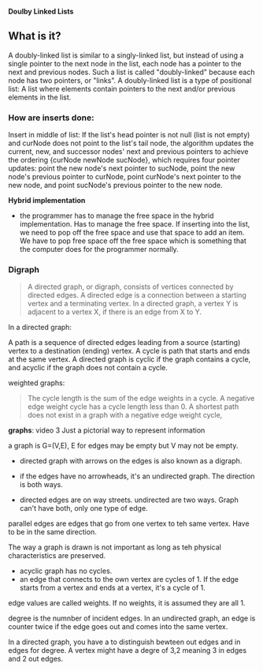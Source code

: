 **Doulby Linked Lists**

## What is it?
A doubly-linked list is similar to a singly-linked list, but instead of using a single pointer to the next node in the list, each node has a pointer to the next and previous nodes. Such a list is called "doubly-linked" because each node has two pointers, or "links". A doubly-linked list is a type of positional list: A list where elements contain pointers to the next and/or previous elements in the list.


### How are inserts done:  
Insert in middle of list: If the list's head pointer is not null (list is not empty) and curNode does not point to the list's tail node, the algorithm updates the current, new, and successor nodes' next and previous pointers to achieve the ordering {curNode newNode sucNode}, which requires four pointer updates: point the new node's next pointer to sucNode, point the new node's previous pointer to curNode, point curNode's next pointer to the new node, and point sucNode's previous pointer to the new node.



**Hybrid implementation**
- the programmer has to manage the free space in the hybrid implementation. Has to manage the free space. If inserting into the list,
we need to pop off the free space and use that space to add an item. We have to pop free space off the free space which is something that the
computer does for the programmer normally.

### Digraph
> A directed graph, or digraph, consists of vertices connected by directed edges. A directed edge is a connection between a starting vertex and a terminating vertex. In a directed graph, a vertex Y is adjacent to a vertex X, if there is an edge from X to Y.
>
In a directed graph:

A path is a sequence of directed edges leading from a source (starting) vertex to a destination (ending) vertex.
A cycle is path that starts and ends at the same vertex. A directed graph is cyclic if the graph contains a cycle, and acyclic if the graph does not contain a cycle.


weighted graphs:
> The cycle length is the sum of the edge weights in a cycle. A negative edge weight cycle has a cycle length less than 0. A shortest path does not exist in a graph with a negative edge weight cycle,


**graphs**:
video 3
Just a pictorial way to represent information

a graph is G=(V,E), E for edges may be empty but V may not be empty.

- directed graph with arrows on the edges is also known as a digraph.

- if the edges have no arrowheads, it's an undirected graph. The direction is both ways.

- directed edges are on way streets. undirected are two ways. Graph can't have both, only one type of edge.

parallel edges are edges that go from one vertex to teh same vertex. Have to be in the same direction.


The way a graph is drawn is not important as long as teh physical characteristics are preserved.  

- acyclic graph has no cycles.
- an edge that connects to the own vertex are cycles of 1. If the edge starts from a vertex and ends at a vertex, it's a cycle of 1.


edge values are called weights. If no weights, it is assumed they are all 1.


degree is the numnber of incident edges. In an undirected graph, an edge is counter twice if the edge goes out and comes into the same vertex.

In a directed graph, you have a to distinguish bewteen out edges and in edges for degree. A vertex might have a degre of 3,2 meaning 3 in edges and 2 out edges.